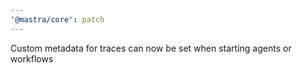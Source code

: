 ```yaml
---
'@mastra/core': patch
---
```


Custom metadata for traces can now be set when starting agents or workflows
